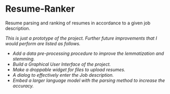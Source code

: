 # Resume-Ranker
Resume parsing and ranking of resumes in accordance to a given job description.

<i>This is just a prototype of the project. Further future improvements that I would perform are listed as follows.
<ul>
  <li>Add a data pre-processing procedure to improve the lemmatization and stemming.</li>
  <li>Build a Graphical User Interface of the project.</li>
  <li>Make a droppable widget for files to upload resumes.</li>
  <li>A dialog to effectively enter the Job description.</li>
  <li>Embed a larger language model with the parsing method to increase the accuracy.</li>
</ul>
</i>

